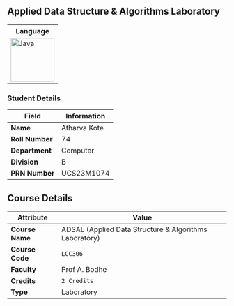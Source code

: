 ## Applied Data Structure & Algorithms Laboratory

<div align="center">

<table>
  <tr>
    <th>Language</th>
  </tr>
  <tr>
    <td><img src="https://techstack-generator.vercel.app/java-icon.svg" width="100" height="100" alt="Java" /></td>
  </tr>
</table>

</div>


### Student Details

| Field         | Information       |
|---------------|-------------------|
| **Name**      | Atharva Kote      |
| **Roll Number** | 74              |
| **Department** | Computer          |
| **Division**   | B                |
| **PRN Number** | UCS23M1074       |


## Course Details

| Attribute       | Value              |
|-----------------|--------------------|
| **Course Name** | ADSAL (Applied Data Structure & Algorithms Laboratory) |
| **Course Code** | `LCC306`           |
| **Faculty**     | Prof A. Bodhe      |
| **Credits**     | `2 Credits`        |
| **Type**        | Laboratory         |
